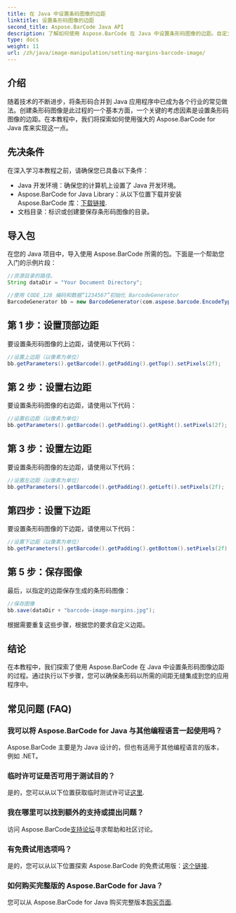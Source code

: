 ```yaml
---
title: 在 Java 中设置条码图像的边距
linktitle: 设置条形码图像的边距
second_title: Aspose.BarCode Java API
description: 了解如何使用 Aspose.BarCode 在 Java 中设置条形码图像的边距。自定义间距以无缝集成到您的应用程序中
type: docs
weight: 11
url: /zh/java/image-manipulation/setting-margins-barcode-image/
---
```


## 介绍

随着技术的不断进步，将条形码合并到 Java 应用程序中已成为各个行业的常见做法。创建条形码图像是此过程的一个基本方面，一个关键的考虑因素是设置条形码图像的边距。在本教程中，我们将探索如何使用强大的 Aspose.BarCode for Java 库来实现这一点。

## 先决条件

在深入学习本教程之前，请确保您已具备以下条件：

- Java 开发环境：确保您的计算机上设置了 Java 开发环境。
-  Aspose.BarCode for Java Library：从以下位置下载并安装 Aspose.BarCode 库：[下载链接](https://releases.aspose.com/barcode/java/).
- 文档目录：标识或创建要保存条形码图像的目录。

## 导入包

在您的 Java 项目中，导入使用 Aspose.BarCode 所需的包。下面是一个帮助您入门的示例片段：

```java
//资源目录的路径。
String dataDir = "Your Document Directory";

//使用 CODE_128 编码和数据“1234567”初始化 BarcodeGenerator
BarcodeGenerator bb = new BarcodeGenerator(com.aspose.barcode.EncodeTypes.CODE_128, "1234567");
```

## 第 1 步：设置顶部边距

要设置条形码图像的上边距，请使用以下代码：

```java
//设置上边距（以像素为单位）
bb.getParameters().getBarcode().getPadding().getTop().setPixels(2f);
```

## 第 2 步：设置右边距

要设置条形码图像的右边距，请使用以下代码：

```java
//设置右边距（以像素为单位）
bb.getParameters().getBarcode().getPadding().getRight().setPixels(2f);
```

## 第 3 步：设置左边距

要设置条形码图像的左边距，请使用以下代码：

```java
//设置左边距（以像素为单位）
bb.getParameters().getBarcode().getPadding().getLeft().setPixels(2f);
```

## 第四步：设置下边距

要设置条形码图像的下边距，请使用以下代码：

```java
//设置下边距（以像素为单位）
bb.getParameters().getBarcode().getPadding().getBottom().setPixels(2f);
```

## 第 5 步：保存图像

最后，以指定的边距保存生成的条形码图像：

```java
//保存图像
bb.save(dataDir + "barcode-image-margins.jpg");
```

根据需要重复这些步骤，根据您的要求自定义边距。

## 结论

在本教程中，我们探索了使用 Aspose.BarCode 在 Java 中设置条形码图像边距的过程。通过执行以下步骤，您可以确保条形码以所需的间距无缝集成到您的应用程序中。

## 常见问题 (FAQ)

### 我可以将 Aspose.BarCode for Java 与其他编程语言一起使用吗？
Aspose.BarCode 主要是为 Java 设计的，但也有适用于其他编程语言的版本，例如 .NET。

### 临时许可证是否可用于测试目的？
是的，您可以从以下位置获取临时测试许可证[这里](https://purchase.aspose.com/temporary-license/).

### 我在哪里可以找到额外的支持或提出问题？
访问 Aspose.BarCode[支持论坛](https://forum.aspose.com/c/barcode/13)寻求帮助和社区讨论。

### 有免费试用选项吗？
是的，您可以从以下位置探索 Aspose.BarCode 的免费试用版：[这个链接](https://releases.aspose.com/).

### 如何购买完整版的 Aspose.BarCode for Java？
您可以从 Aspose.BarCode for Java 购买完整版本[购买页面](https://purchase.aspose.com/buy).
